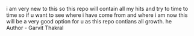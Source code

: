 i am very new to this so this repo will contain all my hits and try to time to time so if u want to see where i have come from and where i am now this will be a very good option for u as this repo contians all growth. he
<br>
Author - Garvit Thakral
